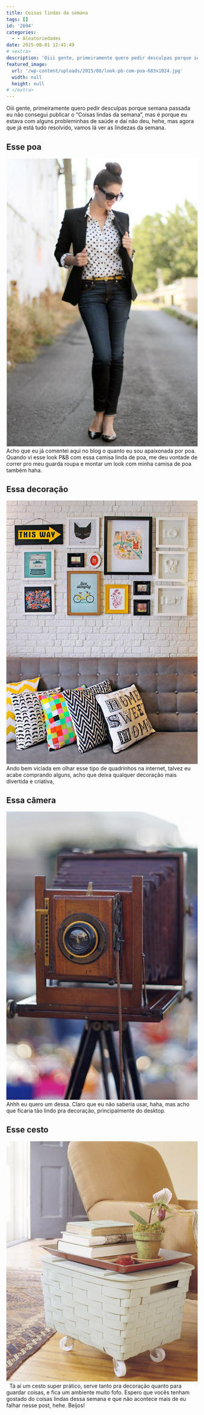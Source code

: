 ```yaml
---
title: Coisas lindas da semana
tags: []
id: '2694'
categories:
  - - Aleatoriedades
date: 2015-08-01 12:41:49
# <extra>
description: 'Oiii gente, primeiramente quero pedir desculpas porque semana passada eu não consegui publicar o “Coisas lindas da semana”, mas é porque eu estava com alguns probleminhas de saúde e daí não deu, hehe, mas agora que já está tudo resolvido, vamos lá ver as lindezas da semana. Esse poa Acho que eu já comentei aqui no blog o quanto eu sou apaixonada por poa. Quando vi esse look P&amp;B com essa camisa linda de poa, me deu vontade de correr pro meu guarda roupa e montar um look com minha camisa de poa também haha. Essa decoração Ando bem viciada em olhar esse tipo de quadrinhos na internet, talvez eu acabe comprando alguns, acho que deixa qualquer decoração mais divertida e criativa, Essa câmera Ahhh eu quero um dessa. Claro que eu não saberia usar, haha, mas acho que ficaria &hellip;'
featured_image: 
  url: '/wp-content/uploads/2015/08/look-pb-com-poa-683x1024.jpg'
  width: null
  height: null
# </extra>
---
```


Oiii gente, primeiramente quero pedir desculpas porque semana passada eu não consegui publicar o “Coisas lindas da semana”, mas é porque eu estava com alguns probleminhas de saúde e daí não deu, hehe, mas agora que já está tudo resolvido, vamos lá ver as lindezas da semana.

## Esse poa

[![look p&b com poa](/wp-content/uploads/2015/08/look-pb-com-poa-683x1024.jpg)](/wp-content/uploads/2015/08/look-pb-com-poa.jpg) Acho que eu já comentei aqui no blog o quanto eu sou apaixonada por poa. Quando vi esse look P&B com essa camisa linda de poa, me deu vontade de correr pro meu guarda roupa e montar um look com minha camisa de poa também haha.

## Essa decoração

[![decoração com quadrinhos ](/wp-content/uploads/2015/08/quadrinhos.png)](/wp-content/uploads/2015/08/quadrinhos.png) Ando bem viciada em olhar esse tipo de quadrinhos na internet, talvez eu acabe comprando alguns, acho que deixa qualquer decoração mais divertida e criativa,

## Essa câmera

[![câmera antiga decoração ](/wp-content/uploads/2015/08/b820f9156d3756bf31cc3f4585afa815-683x1024.jpg)](/wp-content/uploads/2015/08/b820f9156d3756bf31cc3f4585afa815.jpg) Ahhh eu quero um dessa. Claro que eu não saberia usar, haha, mas acho que ficaria tão lindo pra decoração, principalmente do desktop.

## Esse cesto

[![cesto brando decoração ](/wp-content/uploads/2015/08/7b3d86ba13a45df3578495626d14814d.jpg)](/wp-content/uploads/2015/08/7b3d86ba13a45df3578495626d14814d.jpg)   Tá aí um cesto super prático, serve tanto pra decoração quanto para guardar coisas, e fica um ambiente muito fofo. Espero que vocês tenham gostado do coisas lindas dessa semana e que não acontece mais de eu falhar nesse post, hehe. Beijos!
